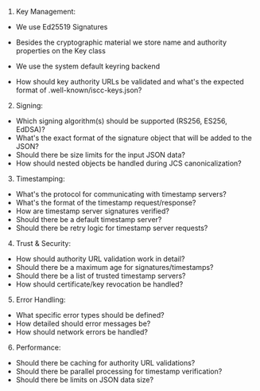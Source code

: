 1. Key Management:

- We use Ed25519 Signatures

- Besides the cryptographic material we store name and authority properties on the Key class

- We use the system default keyring backend

- How should key authority URLs be validated and what's the expected format of
  .well-known/iscc-keys.json?

2. Signing:

- Which signing algorithm(s) should be supported (RS256, ES256, EdDSA)?
- What's the exact format of the signature object that will be added to the JSON?
- Should there be size limits for the input JSON data?
- How should nested objects be handled during JCS canonicalization?

3. Timestamping:

- What's the protocol for communicating with timestamp servers?
- What's the format of the timestamp request/response?
- How are timestamp server signatures verified?
- Should there be a default timestamp server?
- Should there be retry logic for timestamp server requests?

4. Trust & Security:

- How should authority URL validation work in detail?
- Should there be a maximum age for signatures/timestamps?
- Should there be a list of trusted timestamp servers?
- How should certificate/key revocation be handled?

5. Error Handling:

- What specific error types should be defined?
- How detailed should error messages be?
- How should network errors be handled?

6. Performance:

- Should there be caching for authority URL validations?
- Should there be parallel processing for timestamp verification?
- Should there be limits on JSON data size?
